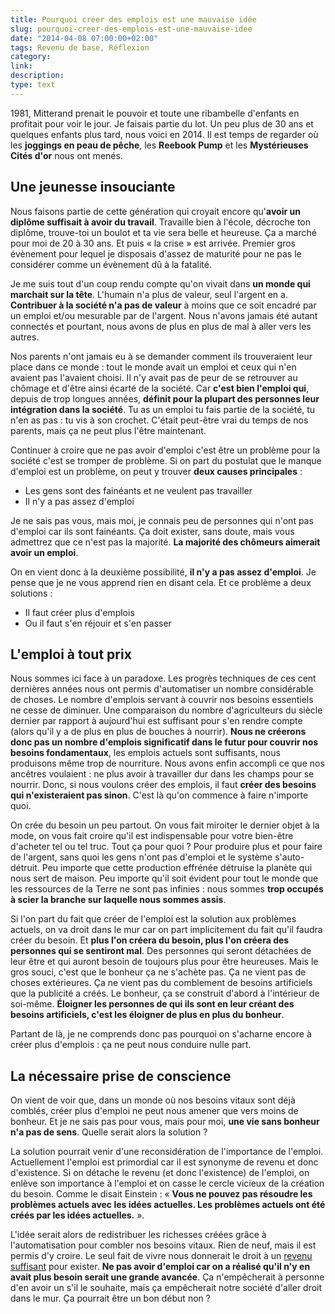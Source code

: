 ```yaml
---
title: Pourquoi créer des emplois est une mauvaise idée
slug: pourquoi-creer-des-emplois-est-une-mauvaise-idee
date: "2014-04-08 07:00:00+02:00"
tags: Revenu de base, Réflexion
category: 
link: 
description: 
type: text
---
```


1981, Mitterand prenait le pouvoir et toute une ribambelle d'enfants en profitait pour voir le jour. Je faisais partie du lot. Un peu plus de 30 ans et quelques enfants plus tard, nous voici en 2014. Il est temps de regarder où les __joggings en peau de pêche__, les __Reebook Pump__ et les __Mystérieuses Cités d'or__ nous ont menés.
<!-- TEASER_END -->
## Une jeunesse insouciante

Nous faisons partie de cette génération qui croyait encore qu'__avoir un diplôme suffisait à avoir du travail__. Travaille bien à l'école, décroche ton diplôme, trouve-toi un boulot et ta vie sera belle et heureuse. Ça a marché pour moi de 20 à 30 ans. Et puis « la crise » est arrivée. Premier gros évènement pour lequel je disposais d'assez de maturité pour ne pas le considérer comme un évènement dû à la fatalité.

Je me suis tout d'un coup rendu compte qu'on vivait dans __un monde qui marchait sur la tête__. L'humain n'a plus de valeur, seul l'argent en a. __Contribuer à la société n'a pas de valeur__ à moins que ce soit encadré par un emploi et/ou mesurable par de l'argent. Nous n'avons jamais été autant connectés et pourtant, nous avons de plus en plus de mal à aller vers les autres.

Nos parents n'ont jamais eu à se demander comment ils trouveraient leur place dans ce monde : tout le monde avait un emploi et ceux qui n'en avaient pas l'avaient choisi. Il n'y avait pas de peur de se retrouver au chômage et d'être ainsi écarté de la société. Car __c'est bien l'emploi qui__, depuis de trop longues années, __définit pour la plupart des personnes leur intégration dans la société__. Tu as un emploi tu fais partie de la société, tu n'en as pas : tu vis à son crochet. C'était peut-être vrai du temps de nos parents, mais ça ne peut plus l'être maintenant.

Continuer à croire que ne pas avoir d'emploi c'est être un problème pour la société c'est se tromper de problème. Si on part du postulat que le manque d'emploi est un problème, on peut y trouver __deux causes principales__ :

- Les gens sont des fainéants et ne veulent pas travailler
- Il n'y a pas assez d'emploi

Je ne sais pas vous, mais moi, je connais peu de personnes qui n'ont pas d'emploi car ils sont fainéants. Ça doit exister, sans doute, mais vous admettrez que ce n'est pas la majorité. __La majorité des chômeurs aimerait avoir un emploi__.

On en vient donc à la deuxième possibilité, __il n'y a pas assez d'emploi__. Je pense que je ne vous apprend rien en disant cela. Et ce problème a deux solutions :

- Il faut créer plus d'emplois
- Ou il faut s'en réjouir et s'en passer

## L'emploi à tout prix

Nous sommes ici face à un paradoxe. Les progrès techniques de ces cent dernières années nous ont permis d'automatiser un nombre considérable de choses. Le nombre d'emplois servant à couvrir nos besoins essentiels ne cesse de diminuer. Une comparaison du nombre d'agriculteurs du siècle dernier par rapport à aujourd'hui est suffisant pour s'en rendre compte (alors qu'il y a de plus en plus de bouches à nourrir). __Nous ne créerons donc pas un nombre d'emplois significatif dans le futur pour couvrir nos besoins fondamentaux__, les emplois actuels sont suffisants, nous produisons même trop de nourriture. Nous avons enfin accompli ce que nos ancêtres voulaient : ne plus avoir à travailler dur dans les champs pour se nourrir. Donc, si nous voulons créer des emplois, il faut __créer des besoins qui n'existeraient pas sinon__. C'est là qu'on commence à faire n'importe quoi.

On crée du besoin un peu partout. On vous fait miroiter le dernier objet à la mode, on vous fait croire qu'il est indispensable pour votre bien-être d'acheter tel ou tel truc. Tout ça pour quoi ? Pour produire plus et pour faire de l'argent, sans quoi les gens n'ont pas d'emploi et le système s'auto-détruit. Peu importe que cette production effrénée détruise la planète qui nous sert de maison. Peu importe qu'il soit évident pour tout le monde que les ressources de la Terre ne sont pas infinies : nous sommes __trop occupés à scier la branche sur laquelle nous sommes assis__.

Si l'on part du fait que créer de l'emploi est la solution aux problèmes actuels, on va droit dans le mur car on part implicitement du fait qu'il faudra créer du besoin. Et __plus l'on créera du besoin, plus l'on créera des personnes qui se sentiront mal__. Des personnes qui seront détachées de leur être et qui auront besoin de toujours plus pour être heureuses. Mais le gros souci, c'est que le bonheur ça ne s'achète pas. Ça ne vient pas de choses extérieures. Ça ne vient pas du comblement de besoins artificiels que la publicité a créés. Le bonheur, ça se construit d'abord à l'intérieur de soi-même. __Éloigner les personnes de qui ils sont en leur créant des besoins artificiels, c'est les éloigner de plus en plus du bonheur__.

Partant de là, je ne comprends donc pas pourquoi on s'acharne encore à créer plus d'emplois : ça ne peut nous conduire nulle part.

## La nécessaire prise de conscience

On vient de voir que, dans un monde où nos besoins vitaux sont déjà comblés, créer plus d'emploi ne peut nous amener que vers moins de bonheur. Et je ne sais pas pour vous, mais pour moi, __une vie sans bonheur n'a pas de sens__. Quelle serait alors la solution ?

La solution pourrait venir d'une reconsidération de l'importance de l'emploi. Actuellement l'emploi est primordial car il est synonyme de revenu et donc d'existence. Si on détache le revenu (et donc l'existence) de l'emploi, on enlève son importance à l'emploi et on casse le cercle vicieux de la création du besoin. Comme le disait Einstein : « __Vous ne pouvez pas résoudre les problèmes actuels avec les idées actuelles. Les problèmes actuels ont été créés par les idées actuelles.__ ».

L'idée serait alors de redistribuer les richesses créées grâce à l'automatisation pour combler nos besoins vitaux. Rien de neuf, mais il est permis d'y croire. Le seul fait de vivre nous donnerait le droit à un [revenu suffisant](/blog/on-manque-enfin-de-travail-vive-le-revenu-de-base/) pour exister. __Ne pas avoir d'emploi car on a réalisé qu'il n'y en avait plus besoin serait une grande avancée__. Ça n'empêcherait à personne d'en avoir un s'il le souhaite, mais ça empêcherait notre société d'aller droit dans le mur. Ça pourrait être un bon début non ?

